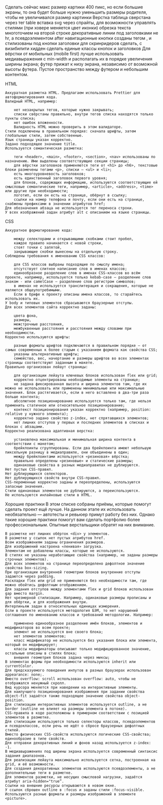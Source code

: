 Сделать
сейчас макс размер картики 400 пикс, но если большие экраны, то она будет больше
нужно уменьшить размеры родителя, чтобы не увеличивался размер картинки
Верстка
таблица сверстана через тег table
вставка svg через спрайты, для возможности управлять стилями (при ховере меняется цвет иконки)
обрезка текста многоточием на второй строке
декоративные линии под заголовками не hr, а псевдоэлементом after
навигационные кнопки созданы тегом <a>, и стилизованы под кнопки
заголовки для скринридеров сделать, с визибилити хидден
сделать единые классы кнопок и заголовков
Для вёрстки от мобильных (mobile first) лучше использовать медиавыражения с min-width и располагать их в порядке увеличения ширины экрана;
футер прижат к низу экрана, независимо от возможной высоты футера. Пустое пространство между футером и небольшим контентом.

HTML

    Аккуратная разметка HTML. Предлагаем использовать Prettier для автоформатирования кода.
    Валидный HTML, например:

        нет незакрытых тегов, которые нужно закрывать;
        списки свёрстаны правильно, внутри тегов списка находятся только пункты списка;
        нет ошибок вложенности.
        Валидность HTML можно проверить в этом валидаторе.
    Стили подключены в правильном порядке: сначала шрифты, затем глобальные стили, затем собственные.
    Язык страницы указан корректно.
    Задано подходящее значение title.
    Используется семантическая разметка:

        теги <header>, <main>, <footer>, <section>, <nav> использованы по назначению. Ими выделены соответствующие секции страницы;
        для вёрстки заголовков применяются теги от <h1> до <h6>, текстовые блоки размечены тегами <p>, списки — <ul> и <li>;
        есть многоуровневость заголовков;
        есть единственный заголовок первого уровня;
        для блоков, содержащих информацию, используются соответствующие ей смысловые семантические теги, например, <article>, <address>, <time> или другие при необходимости;
        логотип, если он есть на странице, обёрнут в ссылку;
        ссылки на номер телефона и почту, если они есть на странице, снабжены префиксами в значении атрибутов href;
    Для обозначения абзаца не используется тег переноса строки.
    У всех изображений задан атрибут alt с описанием на языке страницы.

CSS

    Аккуратное форматирование кода:

        между селекторами и открывающими скобками стоит пробел,
        каждое правило начинается с новой строки,
        стоят точки с запятой,
        закрывающие скобки вынесены на отдельную строку.
    Соблюдены требования к именованию CSS классов:

        для CSS классов выбраны подходящие по смыслу имена;
        отсутствует слитное написание слов в именах классов;
        единообразное разделение слов в именах CSS-классов во всём проекте, например, используется только kebab-case — разделение слов знаком - или camelCase — разделение слов регистром символов;
        в именах не используется транслитерация и сокращения, которые не являются общеупотребимыми.
        Если в брифе к проекту описаны имена классов, то старайтесь использовать их.
    У body и типовых элементов сбрасываются браузерные отступы.
    Для всех элементов сайта корректно заданы:

        цвета фона,
        размеры,
        межстрочные расстояния,
        межбуквенные расстояния и расстояния между словами при необходимости.
    Корректно используются шрифты:

        разные форматы шрифтов подключаются в правильном порядке — от самых современных к более старым с указанием формата как свойства CSS;
        указаны альтернативные шрифты;
        семейство, вес, начертание и размеры шрифтов во всех элементах страницы соответствуют заданным в макете.
    Правильно организован лейаут страницы:

        для организации лейаута ключевых блоков использован flex или grid;
        корректно отцентрированы необходимые элементы на странице;
        не задана фиксированная высота и ширина элементов там, где их можно не использовать или применены минимальные или максимальные значения. Блок растягивается, если в него вставлено в два-три раза больше контента;
        абсолютное позиционирование используется только там, где нельзя применить статичное или относительное позиционирование;
        контекст позиционирования указан корректно (например, position: relative у нужного элемента);
        корректно задано свойство z-index, нет спрятавшихся элементов;
        нет лишних отступов у первых и последних элементов в списках и блоках с абзацами.
    Корректно реализована адаптивная верстка:

        установлена максимальная и минимальная ширина контента в соответствии с макетом;
        брейкпоинты сгруппированы. Если два брейкпоинта имеют небольшую пиксельную разницу в медиаправиле, они объединены в один;
        между брейкпоинтами используется «резиновая» вёрстка;
        правильно определены «резиновые» и статические размеры;
        одинаковые свойства в разных медиаправилах не дублируются.
    Нет пустых CSS-правил.
    Нет дублирующихся селекторов.
    Нет дублирующихся свойств внутри CSS-правил.
    CSS-переменные корректно заданы и переопределены, используются запасные значения.
    Стили одинаковых элементов не дублируются, а переиспользуются.
    Не используются инлайновые стили в HTML.

Хорошие практики
В этом списке собраны приёмы, которые помогут сделать проект ещё лучше. На данном этапе их использовать необязательно — автотесты и ревьюер примут работу без них. Однако такие хорошие практики помогут вам сделать портфолио более профессиональным. Опытные верстальщики обратят на них внимание.

    В разметке нет лишних обёрток <div> у элементов.
    В разметке у ссылок нет пустых атрибутов href.
    Всем изображениям заданы ограничения размеров.
    Для изображений настроена «ленивая» загрузка.
    Элементам не добавлены классы, которые не используются.
    В стилях не указаны неработающие свойства (например, не заданы размеры строчных элементов).
    Для всех элементов на странице переопределено дефолтное значение свойства box-sizing.
    При организации внутренней геометрии блоков внутренние отступы задаются через padding.
    Раскладки flex или grid не применяются без необходимости там, где можно обойтись дефолтным отображением.
    Для задания отступов между элементами flex и grid блоков использован gap вместо margin.
    Нет чрезмерной стилизации. Например, одинаковые размеры прописаны и для обёртки, и для изображения внутри.
    Интерлиньяж задан в относительных единицах измерения.
    Если в проекте используется методология БЭМ, то нет нарушений соглашения по именованию классов и требований методологии. Например:

        применено единообразное разделение имён блоков, элементов и модификаторов во всем проекте;
        элемент не используется вне своего блока;
        нет элементов элементов;
        класс модификатор не используется без указания блока или элемента, который он модифицирует;
        классы модификаторы описывают только модифицированное значение, остальные описаны в стилях блока;
        внешняя геометрия блоков задана через миксы;
    В элементах формы при необходимости используются inherit или currentColor.
    Для предсказуемого поведения инпутов в разных браузерах использован appearance: none;.
    Вместо overflow: scroll использован overflow: auto, чтобы не отображался ненужный скролл.
    Вид курсора меняется при наведении на интерактивные элементы.
    Для наилучшего позиционирования изображения при задании свойства object-fit задаётся также подходящее значение свойства object-position.
    Для стилизации интерактивных элементов используется outline, а не border (outline не влияет на размеры элемента в потоке).
    CSS-правила в коде расположены в примерном соответствии с позицией элементов в разметке.
    Для стилизации используются только селекторы классов, псевдоэлементов и псевдоклассов, если речь не идёт о сбросе браузерных дефолтных стилей.
    Вместо физических CSS-свойств используются логические CSS-свойства; единообразие в типе свойств.
    Для отправки декоративных линий и фонов назад используется z-index: -1.
    В медиавыражениях под ширины экрана используется современный синтаксис задания диапазонов.
    Для реализации лейаута максимально используется сетка, построенная на grid, и её возможности.
    Для создания декоративных элементов используются псевдоэлементы, а не дополнительные теги в разметке.
    Для элементов разметки, не несущих смысловой нагрузки, задаётся атрибут aria-hidden="true”.
    Ссылки на внешние ресурсы открываются в новом окне.
    У ссылок сброшен outline в :focus и заданы стили :focus-visible.
    Используются разные форматы и размеры изображений в элементе <picture>.
